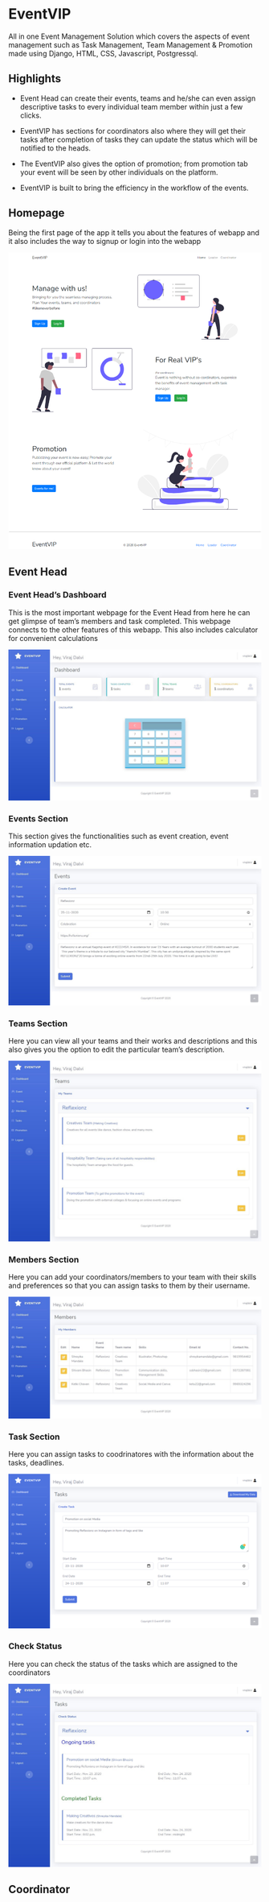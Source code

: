 # EventVIP

All in one Event Management Solution which covers the aspects of event management such as Task Management, Team Management & Promotion made using Django, HTML, CSS, Javascript, Postgressql.

## Highlights

- Event Head can create their events, teams and he/she can even assign descriptive tasks to every individual team member within just a few clicks.

- EventVIP has sections for coordinators also where they will get their tasks after completion of tasks they can update the status which will be notified to the heads.

- The EventVIP also gives the option of promotion; from promotion tab your event will be seen by other individuals on the platform.

- EventVIP is built to bring the efficiency in the workflow of the events.

## Homepage

Being the first page of the app it tells you about the features of webapp and it also includes the way to signup or login into the webapp

<img src="Project Screenshots/Home.png">

## Event Head

### Event Head’s Dashboard

This is the most important webpage for the Event Head from here he can get glimpse of team’s members and task completed. This webpage connects to the other features of this webapp. This also includes calculator for convenient calculations

<img src="Project Screenshots/Dashboard-Leader.jpg">

### Events Section

This section gives the functionalities such as event creation, event information updation etc.

<img src="Project Screenshots/Creating Events.jpg">

### Teams Section

Here you can view all your teams and their works and descriptions and this also gives you the option to edit the particular team’s description.

<img src="Project Screenshots/MyTeams.jpg">

### Members Section

Here you can add your coordinators/members to your team with their skills and preferences so that you can assign tasks to them by their username.

<img src="Project Screenshots/Members.jpg">

### Task Section

Here you can assign tasks to coodrinatores with the information about the tasks, deadlines.

<img src="Project Screenshots/Tasks.png">

### Check Status

Here you can check the status of the tasks which are assigned to the coordinators

<img src="Project Screenshots/CheckTasks.jpg">

## Coordinator
